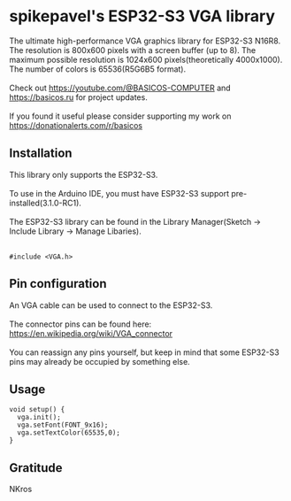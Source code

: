 # spikepavel's ESP32-S3 VGA library
The ultimate high-performance VGA graphics library for ESP32-S3 N16R8. The resolution is 800x600 pixels with a screen buffer (up to 8). The maximum possible resolution is 1024x600 pixels(theoretically 4000x1000). The number of colors is 65536(R5G6B5 format).\
\
Check out https://youtube.com/@BASICOS-COMPUTER and https://basicos.ru for project updates.\
\
If you found it useful please consider supporting my work on https://donationalerts.com/r/basicos
<br />
## Installation
This library only supports the ESP32-S3.\
\
To use in the Arduino IDE, you must have ESP32-S3 support pre-installed(3.1.0-RC1).\
\
The ESP32-S3 library can be found in the Library Manager(Sketch -> Include Library -> Manage Libaries).\
<br />
```
#include <VGA.h>
```
## Pin configuration
An VGA cable can be used to connect to the ESP32-S3.\
\
The connector pins can be found here: https://en.wikipedia.org/wiki/VGA_connector
<br />
<br />
You can reassign any pins yourself, but keep in mind that some ESP32-S3 pins may already be occupied by something else.
<br />

## Usage
```
void setup() {
  vga.init();
  vga.setFont(FONT_9x16);
  vga.setTextColor(65535,0);
}
```
## Gratitude
NKros
